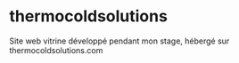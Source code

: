 # thermocoldsolutions
Site web vitrine développé pendant mon stage, hébergé sur thermocoldsolutions.com
